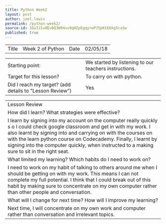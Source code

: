 ```yaml
---
title: Python Week2
layout: post
author: joel.lewis
permalink: /python-week2/
source-id: 1Gu3J1uOEvDQ3W94uv9qH2pEgqyrwPJ5pKtEbkg5caSw
published: true
---
```

<table>
  <tr>
    <td>Title</td>
    <td>Week 2 of Python</td>
    <td>Date</td>
    <td>02/05/18</td>
  </tr>
</table>


<table>
  <tr>
    <td>Starting point:</td>
    <td>We started by listening to our teachers instructions. </td>
  </tr>
  <tr>
    <td>Target for this lesson?</td>
    <td>To carry on with python.</td>
  </tr>
  <tr>
    <td>Did I reach my target? 
(add details to "Lesson Review")</td>
    <td> Yes </td>
  </tr>
</table>


<table>
  <tr>
    <td>Lesson Review</td>
  </tr>
  <tr>
    <td>How did I learn? What strategies were effective? </td>
  </tr>
  <tr>
    <td>I learn by signing into my account on the computer really quickly s o I could check google classroom and get in with my work. I also learnt by signing into and carrying on with the courses on with the learn python course on Codecademy.  Finally, I learnt by signing into the computer quickly, when instructed to a making sure to sit in the right seat.</td>
  </tr>
  <tr>
    <td>What limited my learning? Which habits do I need to work on? </td>
  </tr>
  <tr>
    <td>I need to work on my habit of talking to others around me when I should be getting on with my work. This means I can not complete my full potential. I think that I could break out of this habit by making sure to concentrate on my own  computer rather than other people and conversation.</td>
  </tr>
  <tr>
    <td>What will I change for next time? How will I improve my learning?</td>
  </tr>
  <tr>
    <td>Next time, I will concentrate on my own work and computer rather than conversation  and irrelevant topics.</td>
  </tr>
</table>


